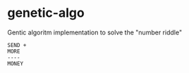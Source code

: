 # genetic-algo
Gentic algoritm implementation to solve the "number riddle" 


```
SEND +
MORE
----
MONEY
```
